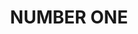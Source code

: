 ---
lastmod: '2025-04-06T06:05:20+00:00'
latitude: -31.6402
layout: suburb
longitude: 151.964845
postcode: '2424'
state: NSW
title: NUMBER ONE
url: /nsw/number-one/
---